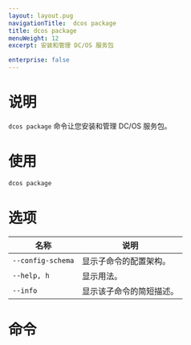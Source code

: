 ```yaml
---
layout: layout.pug
navigationTitle:  dcos package
title: dcos package
menuWeight: 12
excerpt: 安装和管理 DC/OS 服务包

enterprise: false
---
```


# 说明

`dcos package` 命令让您安装和管理 DC/OS 服务包。

# 使用

```bash
dcos package
```

# 选项

| 名称 | 说明 |
|---------|-------------|
| `--config-schema` | 显示子命令的配置架构。|
| `--help, h` | 显示用法。 |
| `--info` | 显示该子命令的简短描述。|

# 命令

